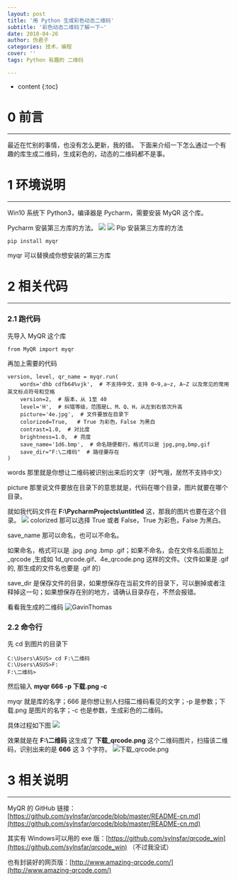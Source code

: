 ```yaml
---
layout: post
title: '用 Python 生成彩色动态二维码'
subtitle: '彩色动态二维码了解一下~'
date: 2018-04-26
author: 伪君子
categories: 技术，编程
cover: ''
tags: Python 有趣的 二维码

---
```


* content
{:toc}


#  0  前言

***



最近在忙别的事情，也没有怎么更新，我的错。
下面来介绍一下怎么通过一个有趣的库生成二维码，生成彩色的，动态的二维码都不是事。
#  1  环境说明

***



Win10 系统下 Python3，编译器是 Pycharm，需要安装 MyQR 这个库。

 Pycharm 安装第三方库的方法。
![](http://upload-images.jianshu.io/upload_images/2989110-eba62bb3986f0d64.png?imageMogr2/auto-orient/strip%7CimageView2/2/w/1240)
![](http://upload-images.jianshu.io/upload_images/2989110-c5f3b215895c51cb.png?imageMogr2/auto-orient/strip%7CimageView2/2/w/1240)
Pip 安装第三方库的方法

<pre><code class="language-python">pip install myqr</code></pre>

myqr 可以替换成你想安装的第三方库

#  2  相关代码

***



###  2.1 跑代码
先导入 MyQR 这个库

<pre><code class="language-python">from MyQR import myqr</code></pre>

再加上需要的代码

<pre><code class="language-python">version, level, qr_name = myqr.run(
    words='dhb cdfb64%vjk',  # 不支持中文，支持 0~9,a~z, A~Z 以及常见的常用英文标点符号和空格
    version=2,  # 版本，从 1至 40
    level='H',  # 纠错等级，范围是L、M、Q、H，从左到右依次升高
    picture='4e.jpg',  # 文件要放在目录下
    colorized=True,   # True 为彩色，False 为黑白
    contrast=1.0,  # 对比度
    brightness=1.0,  # 亮度
    save_name='1d6.bmp',  # 命名随便都行，格式可以是 jpg,png,bmp,gif
    save_dir="F:\二维码"  # 路径要存在
)</code></pre>

words 那里就是你想让二维码被识别出来后的文字（好气哦，居然不支持中文）

picture 那里说文件要放在目录下的意思就是，代码在哪个目录，图片就要在哪个目录。

就如我代码文件在 **F:\PycharmProjects\untitled** 这，那我的图片也要在这个目录。
![](https://upload-images.jianshu.io/upload_images/2989110-ca5cb08443f8a13a.png?imageMogr2/auto-orient/strip%7CimageView2/2/w/1240)
colorized 那可以选择 True 或者 False，True 为彩色，False 为黑白。

save_name 那可以命名，也可以不命名。

如果命名，格式可以是 .jpg .png .bmp .gif；如果不命名，会在文件名后面加上 _qrcode ,生成如 1d_qrcode.gif、4e_qrcode.png 这样的文件。（文件如果是 .gif的, 那生成的文件名也要是 .gif 的）

save_dir 是保存文件的目录，如果想保存在当前文件的目录下，可以删掉或者注释掉这一句；如果想保存在别的地方，请确认目录存在，不然会报错。

看看我生成的二维码
![GavinThomas](https://upload-images.jianshu.io/upload_images/2989110-991a2b4e4336c27c.png?imageMogr2/auto-orient/strip%7CimageView2/2/w/1240)

### 2.2  命令行
先 cd 到图片的目录下

<pre><code class="language-python">C:\Users\ASUS> cd F:\二维码
C:\Users\ASUS>F:
F:\二维码></code></pre>

然后输入 **myqr 666 -p 下载.png -c**

myqr 就是库的名字；666 是你想让别人扫描二维码看见的文字；-p 是参数；下载.png 是图片的名字；-c 也是参数，生成彩色的二维码。

具体过程如下图
![](https://upload-images.jianshu.io/upload_images/2989110-42e61e3dba7d4fac.png?imageMogr2/auto-orient/strip%7CimageView2/2/w/1240)

效果就是在 **F:\二维码** 这生成了 **下载_qrcode.png** 这个二维码图片，扫描该二维码，识别出来的是 **666** 这 3 个字符。
![下载_qrcode.png](https://upload-images.jianshu.io/upload_images/2989110-16380c692c77b80e.png?imageMogr2/auto-orient/strip%7CimageView2/2/w/1240)
#  3  相关说明

***



MyQR 的 GitHub 链接：[https://github.com/sylnsfar/qrcode/blob/master/README-cn.md](https://github.com/sylnsfar/qrcode/blob/master/README-cn.md)

其实有 Windows可以用的 exe 版：[https://github.com/sylnsfar/qrcode_win](https://github.com/sylnsfar/qrcode_win)  （不过我没试）

也有封装好的网页版：[http://www.amazing-qrcode.com/](http://www.amazing-qrcode.com/)